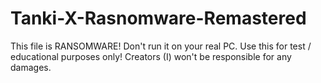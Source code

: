# Tanki-X-Rasnomware-Remastered
This file is RANSOMWARE! Don't run it on your real PC. Use this for test / educational purposes only! Creators (I) won't be responsible for any damages.
